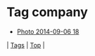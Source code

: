<!--
title: Tag company
date: 2020-06-28T15:00:41.364Z
tags:
-->
# Tag company

 * [Photo 2014-09-06 18](96803637712.md)

| [Tags](tags.md) | [Top](index.md) |
